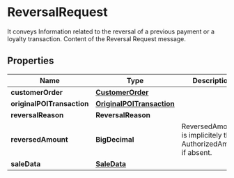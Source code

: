 

# ReversalRequest

It conveys Information related to the reversal of a previous payment or a loyalty transaction. Content of the Reversal Request message.

## Properties

| Name | Type | Description | Notes |
|------------ | ------------- | ------------- | -------------|
|**customerOrder** | [**CustomerOrder**](CustomerOrder.md) |  |  [optional] |
|**originalPOITransaction** | [**OriginalPOITransaction**](OriginalPOITransaction.md) |  |  |
|**reversalReason** | **ReversalReason** |  |  |
|**reversedAmount** | **BigDecimal** | ReversedAmount is implicitely the AuthorizedAmount if absent. |  [optional] |
|**saleData** | [**SaleData**](SaleData.md) |  |  [optional] |



